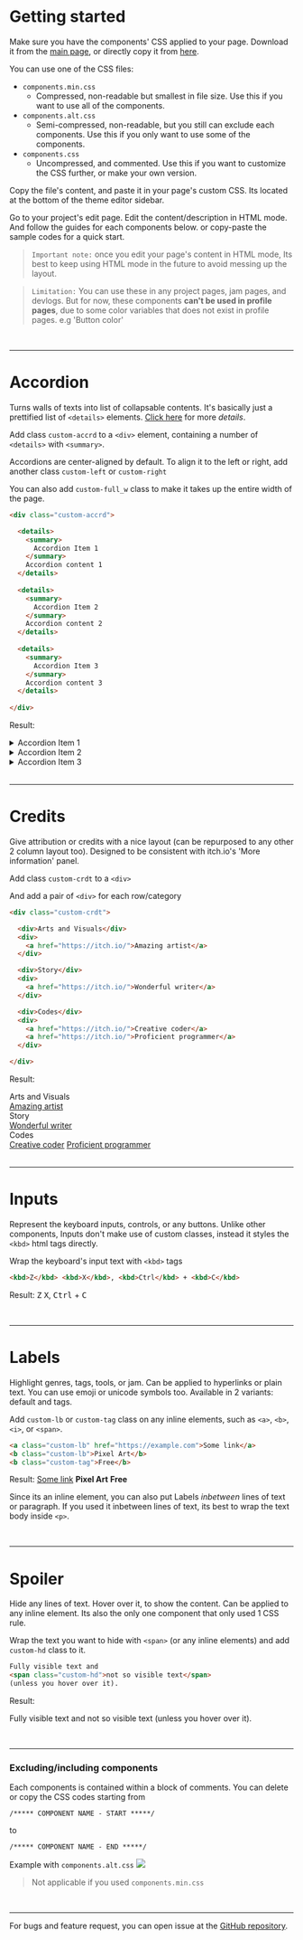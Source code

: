 # Getting started

Make sure you have the components' CSS applied to your page. Download it from the [main page](https://nnda.itch.io/page-components), or directly copy it from [here](https://github.com/nndda/itchio-css/tree/main/components).

You can use one of the CSS files:
- `components.min.css`
  - Compressed, non-readable but smallest in file size. Use this if you want to use all of the components.
- `components.alt.css`
  - Semi-compressed, non-readable, but you still can exclude each components. Use this if you only want to use some of the components.
- `components.css`
  - Uncompressed, and commented. Use this if you want to customize the CSS further, or make your own version.

Copy the file's content, and paste it in your page's custom CSS. Its located at the bottom of the theme editor sidebar.

Go to your project's edit page. Edit the content/description in HTML mode. And follow the guides for each components below. or copy-paste the sample codes for a quick start.

> `Important note:` once you edit your page's content in HTML mode, Its best to keep using HTML mode in the future to avoid messing up the layout.

> `Limitation:` You can use these in any project pages, jam pages, and devlogs. But for now, these components **can't be used in profile pages**, due to some color variables that does not exist in profile pages. e.g 'Button color'

<br>
<hr>

# Accordion

Turns walls of texts into list of collapsable contents. It's basically just a prettified list of `<details>` elements. [Click here](https://developer.mozilla.org/en-US/docs/Web/HTML/Element/details) for more *details*.

Add class `custom-accrd` to a `<div>` element, containing a number of `<details>` with `<summary>`.

Accordions are center-aligned by default. To align it to the left or right, add another class `custom-left` or `custom-right`

You can also add `custom-full_w` class to make it takes up the entire width of the page.

```html
<div class="custom-accrd">

  <details>
    <summary>
      Accordion Item 1
    </summary>
    Accordion content 1
  </details>
  
  <details>
    <summary>
      Accordion Item 2
    </summary>
    Accordion content 2
  </details>
  
  <details>
    <summary>
      Accordion Item 3
    </summary>
    Accordion content 3
  </details>
  
</div>
```
Result:
<div class="custom-accrd">

  <details>
    <summary>
      Accordion Item 1
    </summary>
    Accordion content 2
  </details>
  
  <details>
    <summary>
      Accordion Item 2
    </summary>
    Accordion content 2
  </details>
  
  <details>
    <summary>
      Accordion Item 3
    </summary>
    Accordion content 3
  </details>
  
</div>

<br>
<hr>

# Credits

Give attribution or credits with a nice layout (can be repurposed to any other 2 column layout too). Designed to be consistent with itch.io's 'More information' panel.

Add class `custom-crdt` to a `<div>`

And add a pair of `<div>` for each row/category

```html
<div class="custom-crdt">

  <div>Arts and Visuals</div>
  <div>
    <a href="https://itch.io/">Amazing artist</a>
  </div>

  <div>Story</div>
  <div>
    <a href="https://itch.io/">Wonderful writer</a>
  </div>

  <div>Codes</div>
  <div>
    <a href="https://itch.io/">Creative coder</a>
    <a href="https://itch.io/">Proficient programmer</a>
  </div>

</div>
```
Result:
<div class="custom-crdt">

  <div>Arts and Visuals</div>
  <div>
    <a href="https://itch.io/">Amazing artist</a>
  </div>

  <div>Story</div>
  <div>
    <a href="https://itch.io/">Wonderful writer</a>
  </div>

  <div>Codes</div>
  <div>
    <a href="https://itch.io/">Creative coder</a>
    <a href="https://itch.io/">Proficient programmer</a>
  </div>

</div>

<br>
<hr>

# Inputs

Represent the keyboard inputs, controls, or any buttons. Unlike other components, Inputs don't make use of custom classes, instead it styles the `<kbd>` html tags directly.

Wrap the keyboard's input text with `<kbd>` tags

```html
<kbd>Z</kbd> <kbd>X</kbd>, <kbd>Ctrl</kbd> + <kbd>C</kbd>
```
Result: <kbd>Z</kbd> <kbd>X</kbd>, <kbd>Ctrl</kbd> + <kbd>C</kbd>

<br>
<hr>

# Labels

Highlight genres, tags, tools, or jam. Can be applied to hyperlinks or plain text. You can use emoji or unicode symbols too. Available in 2 variants: default and tags.

Add `custom-lb` or `custom-tag` class on any inline elements, such as `<a>`, `<b>`, `<i>`, or `<span>`.

```html
<a class="custom-lb" href="https://example.com">Some link</a>
<b class="custom-lb">Pixel Art</b>
<b class="custom-tag">Free</b>
```
Result: 
<a class="custom-lb" href="https://example.com">Some link</a>
<b class="custom-lb">Pixel Art</b>
<b class="custom-tag">Free</b>

Since its an inline element, you can also put Labels <i class="custom-lb">inbetween</i> lines of text or paragraph. If you used it inbetween lines of text, its best to wrap the text body inside `<p>`.

<br>
<hr>

# Spoiler
Hide any lines of text. Hover over it, to show the content. Can be applied to any inline element. Its also the only one component that only used 1 CSS rule.

Wrap the text you want to hide with `<span>` (or any inline elements) and add `custom-hd` class to it.

```html
Fully visible text and
<span class="custom-hd">not so visible text</span>
(unless you hover over it).
```
Result:

Fully visible text and
<span class="custom-hd">not so visible text</span>
(unless you hover over it).

<br>
<hr>

### Excluding/including components

Each components is contained within a block of comments. You can delete or copy the CSS codes starting from

`/***** COMPONENT NAME - START *****/`

to

`/***** COMPONENT NAME - END *****/`

Example with `components.alt.css`
![](https://img.itch.zone/aW1nLzEzMTc1Mzk4LnBuZw==/original/rKrhxM.png)

> Not applicable if you used `components.min.css`

<br>
<hr>

For bugs and feature request, you can open issue at the [GitHub repository](https://github.com/nndda/itchio-css/issues).